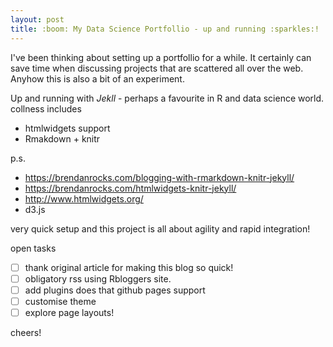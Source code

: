 ```yaml
---
layout: post
title: :boom: My Data Science Portfollio - up and running :sparkles:!
---
```


I've been thinking about setting up a portfollio for a while. It certainly can save time when discussing projects that are scattered all over the web. Anyhow this is also a bit of an experiment.

Up and running with *Jekll* - perhaps a favourite in R and data science world.
collness includes 
 * htmlwidgets support
 * Rmakdown + knitr


p.s. 
 * https://brendanrocks.com/blogging-with-rmarkdown-knitr-jekyll/
 * https://brendanrocks.com/htmlwidgets-knitr-jekyll/
 * http://www.htmlwidgets.org/
 * d3.js

very quick setup and this project is all about agility and rapid integration!

open tasks
 - [ ] thank original article for making this blog so quick!
 - [ ] obligatory rss using Rbloggers site.
 - [ ] add plugins does that github pages support
 - [ ] customise theme 
 - [ ] explore page layouts!

cheers!
